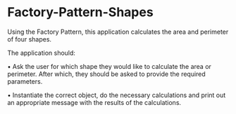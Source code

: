 # Factory-Pattern-Shapes

Using the Factory Pattern, this application calculates the area and perimeter of four shapes.

The application should: 

• Ask the user for which shape they would like to calculate the area or perimeter. After which, they 
should be asked to provide the required parameters. 
 
• Instantiate the correct object, do the necessary calculations and print out an appropriate 
message with the results of the calculations.  
